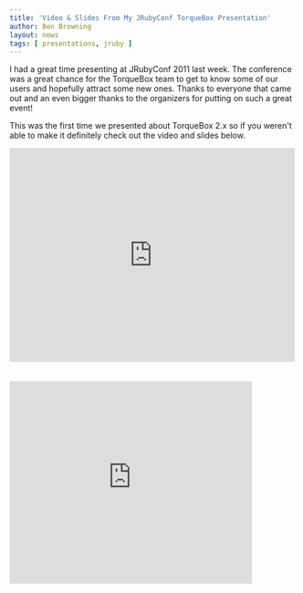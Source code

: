 ```yaml
---
title: 'Video & Slides From My JRubyConf TorqueBox Presentation'
author: Ben Browning
layout: news
tags: [ presentations, jruby ]
---
```


I had a great time presenting at JRubyConf 2011 last week. The
conference was a great chance for the TorqueBox team to get to know
some of our users and hopefully attract some new ones. Thanks to
everyone that came out and an even bigger thanks to the organizers for
putting on such a great event!

This was the first time we presented about TorqueBox 2.x so if you
weren't able to make it definitely check out the video and slides
below.

<iframe src="http://player.vimeo.com/video/27494052" width="500" height="375" frameborder="0"></iframe>

<br />
<br />
<br />

<div style="width:425px" id="__ss_8765738"><iframe src="http://www.slideshare.net/slideshow/embed_code/8765738" width="425" height="355" frameborder="0" marginwidth="0" marginheight="0" scrolling="no"></iframe> <div style="padding:5px 0 12px"></div></div>
